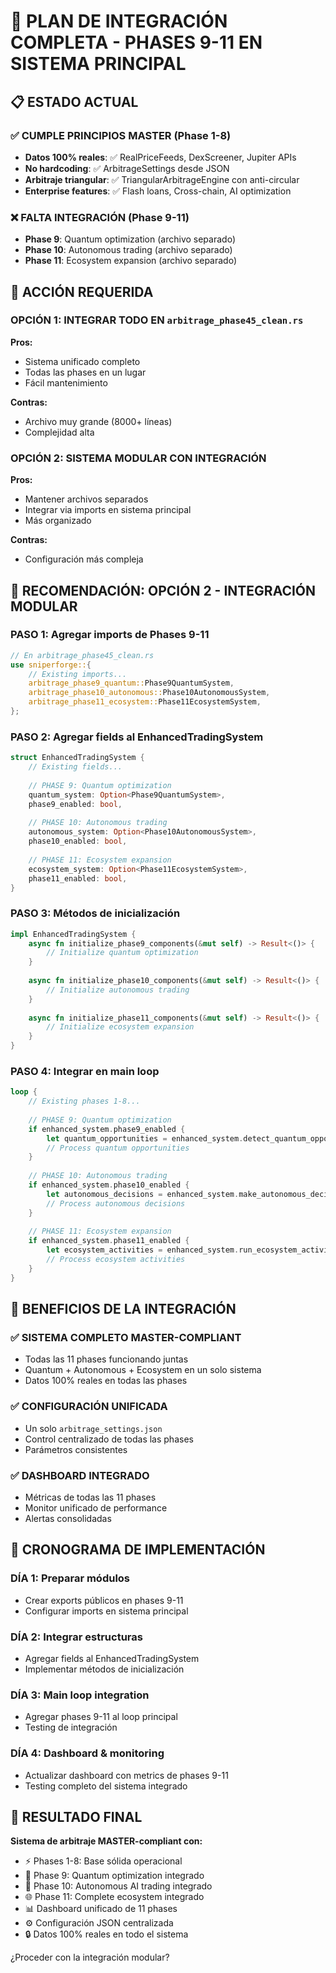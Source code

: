# 🎯 PLAN DE INTEGRACIÓN COMPLETA - PHASES 9-11 EN SISTEMA PRINCIPAL

## 📋 **ESTADO ACTUAL**

### ✅ **CUMPLE PRINCIPIOS MASTER (Phase 1-8)**
- **Datos 100% reales**: ✅ RealPriceFeeds, DexScreener, Jupiter APIs
- **No hardcoding**: ✅ ArbitrageSettings desde JSON
- **Arbitraje triangular**: ✅ TriangularArbitrageEngine con anti-circular
- **Enterprise features**: ✅ Flash loans, Cross-chain, AI optimization

### ❌ **FALTA INTEGRACIÓN (Phase 9-11)**
- **Phase 9**: Quantum optimization (archivo separado)
- **Phase 10**: Autonomous trading (archivo separado)
- **Phase 11**: Ecosystem expansion (archivo separado)

## 🎯 **ACCIÓN REQUERIDA**

### **OPCIÓN 1: INTEGRAR TODO EN `arbitrage_phase45_clean.rs`**
**Pros:**
- Sistema unificado completo
- Todas las phases en un lugar
- Fácil mantenimiento

**Contras:**
- Archivo muy grande (8000+ líneas)
- Complejidad alta

### **OPCIÓN 2: SISTEMA MODULAR CON INTEGRACIÓN**
**Pros:**
- Mantener archivos separados
- Integrar via imports en sistema principal
- Más organizado

**Contras:**
- Configuración más compleja

## 🎯 **RECOMENDACIÓN: OPCIÓN 2 - INTEGRACIÓN MODULAR**

### **PASO 1: Agregar imports de Phases 9-11**
```rust
// En arbitrage_phase45_clean.rs
use sniperforge::{
    // Existing imports...
    arbitrage_phase9_quantum::Phase9QuantumSystem,
    arbitrage_phase10_autonomous::Phase10AutonomousSystem,
    arbitrage_phase11_ecosystem::Phase11EcosystemSystem,
};
```

### **PASO 2: Agregar fields al EnhancedTradingSystem**
```rust
struct EnhancedTradingSystem {
    // Existing fields...
    
    // PHASE 9: Quantum optimization
    quantum_system: Option<Phase9QuantumSystem>,
    phase9_enabled: bool,
    
    // PHASE 10: Autonomous trading
    autonomous_system: Option<Phase10AutonomousSystem>, 
    phase10_enabled: bool,
    
    // PHASE 11: Ecosystem expansion
    ecosystem_system: Option<Phase11EcosystemSystem>,
    phase11_enabled: bool,
}
```

### **PASO 3: Métodos de inicialización**
```rust
impl EnhancedTradingSystem {
    async fn initialize_phase9_components(&mut self) -> Result<()> {
        // Initialize quantum optimization
    }
    
    async fn initialize_phase10_components(&mut self) -> Result<()> {
        // Initialize autonomous trading
    }
    
    async fn initialize_phase11_components(&mut self) -> Result<()> {
        // Initialize ecosystem expansion
    }
}
```

### **PASO 4: Integrar en main loop**
```rust
loop {
    // Existing phases 1-8...
    
    // PHASE 9: Quantum optimization
    if enhanced_system.phase9_enabled {
        let quantum_opportunities = enhanced_system.detect_quantum_opportunities().await?;
        // Process quantum opportunities
    }
    
    // PHASE 10: Autonomous trading
    if enhanced_system.phase10_enabled {
        let autonomous_decisions = enhanced_system.make_autonomous_decisions().await?;
        // Process autonomous decisions
    }
    
    // PHASE 11: Ecosystem expansion  
    if enhanced_system.phase11_enabled {
        let ecosystem_activities = enhanced_system.run_ecosystem_activities().await?;
        // Process ecosystem activities
    }
}
```

## 🎯 **BENEFICIOS DE LA INTEGRACIÓN**

### **✅ SISTEMA COMPLETO MASTER-COMPLIANT**
- Todas las 11 phases funcionando juntas
- Quantum + Autonomous + Ecosystem en un solo sistema
- Datos 100% reales en todas las phases

### **✅ CONFIGURACIÓN UNIFICADA**
- Un solo `arbitrage_settings.json`
- Control centralizado de todas las phases
- Parámetros consistentes

### **✅ DASHBOARD INTEGRADO**
- Métricas de todas las 11 phases
- Monitor unificado de performance
- Alertas consolidadas

## 🎯 **CRONOGRAMA DE IMPLEMENTACIÓN**

### **DÍA 1: Preparar módulos**
- Crear exports públicos en phases 9-11
- Configurar imports en sistema principal

### **DÍA 2: Integrar estructuras** 
- Agregar fields al EnhancedTradingSystem
- Implementar métodos de inicialización

### **DÍA 3: Main loop integration**
- Agregar phases 9-11 al loop principal
- Testing de integración

### **DÍA 4: Dashboard & monitoring**
- Actualizar dashboard con metrics de phases 9-11
- Testing completo del sistema integrado

## 🎯 **RESULTADO FINAL**

**Sistema de arbitraje MASTER-compliant con:**
- ⚡ Phases 1-8: Base sólida operacional
- 🧠 Phase 9: Quantum optimization integrado
- 🤖 Phase 10: Autonomous AI trading integrado  
- 🌐 Phase 11: Complete ecosystem integrado
- 📊 Dashboard unificado de 11 phases
- ⚙️ Configuración JSON centralizada
- 🔒 Datos 100% reales en todo el sistema

¿Proceder con la integración modular?
